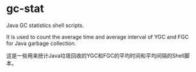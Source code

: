 # gc-stat
Java GC  statistics shell scripts.

It is used to count the average time and average interval of YGC and FGC for Java garbage collection.

这是一些用来统计Java垃圾回收的YGC和FGC的平均时间和平均间隔的Shell脚本。
